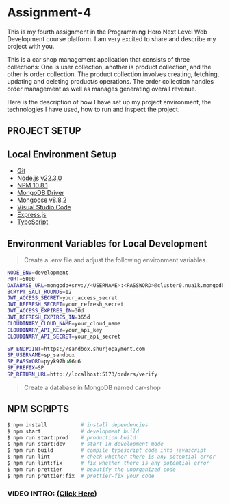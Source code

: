 # Assignment-4

This is my fourth assignment in the Programming Hero Next Level Web Development course platform. I am very excited to share and describe my project with you.

This is a car shop management application that consists of three collections: One is user collection, another is product collection, and the other is order collection. The product collection involves creating, fetching, updating and deleting product/s operations. The order collection handles order management as well as manages generating overall revenue.

Here is the description of how I have set up my project environment, the technologies I have used, how to run and inspect the project.

## PROJECT SETUP

## Local Environment Setup

- [Git](https://git-scm.com/)
- [Node.js v22.3.0](https://nodejs.org/en/)
- [NPM 10.8.1](https://www.npmjs.com/)
- [MongoDB Driver](https://www.mongodb.com/)
- [Mongoose v8.8.2](https://mongoosejs.com/)
- [Visual Studio Code](https://code.visualstudio.com/)
- [Express.js](https://expressjs.com/)
- [TypeScript](https://www.typescriptlang.org/)

## Environment Variables for Local Development

> Create a .env file and adjust the following environment variables.

```bash
NODE_ENV=development
PORT=5000
DATABASE_URL=mongodb+srv://<USERNAME>:<PASSWORD>@cluster0.nua1k.mongodb.net/car-shop?retryWrites=true&w=majority&appName=Cluster0
BCRYPT_SALT_ROUNDS=12
JWT_ACCESS_SECRET=your_access_secret
JWT_REFRESH_SECRET=your_refresh_secret
JWT_ACCESS_EXPIRES_IN=30d
JWT_REFRESH_EXPIRES_IN=365d
CLOUDINARY_CLOUD_NAME=your_cloud_name
CLOUDINARY_API_KEY=your_api_key
CLOUDINARY_API_SECRET=your_api_secret

SP_ENDPOINT=https://sandbox.shurjopayment.com
SP_USERNAME=sp_sandbox
SP_PASSWORD=pyyk97hu&6u6
SP_PREFIX=SP
SP_RETURN_URL=http://localhost:5173/orders/verify

```

> Create a database in MongoDB named car-shop

## NPM SCRIPTS

```bash
$ npm install           # install dependencies
$ npm start             # development build
$ npm run start:prod    # production build
$ npm run start:dev     # start in development mode
$ npm run build         # compile typescript code into javascript
$ npm run lint          # check whether there is any potential error
$ npm run lint:fix      # fix whether there is any potential error
$ npm run prettier      # beautify the unorganized code
$ npm run prettier:fix  # prettier-fix your code
```

### VIDEO INTRO: [(Click Here)](https://drive.google.com/file/d/1L5T5PhQeanlcMOR9wukxvBLw_Eppnp3U/view?usp=sharing)
